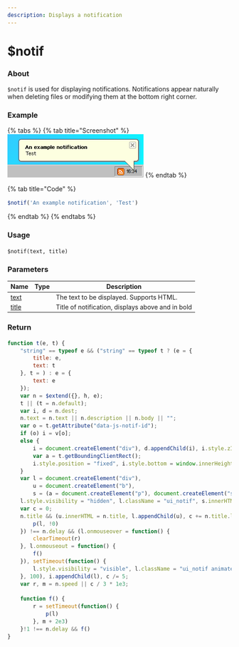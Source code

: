 ```yaml
---
description: Displays a notification
---
```


# $notif

### About

`$notif` is used for displaying notifications. Notifications appear naturally when deleting files or modifying them at the bottom right corner.

### Example

{% tabs %}
{% tab title="Screenshot" %}
![](../../.gitbook/assets/image.png)
{% endtab %}

{% tab title="Code" %}
```javascript
$notif('An example notification', 'Test')
```
{% endtab %}
{% endtabs %}

### Usage

`$notif(text, title)`

### Parameters

<table><thead><tr><th>Name</th><th data-type="select">Type</th><th>Description</th></tr></thead><tbody><tr><td><a href="params/text.md">text</a></td><td></td><td>The text to be displayed. Supports HTML.</td></tr><tr><td><a href="params/title.md">title</a></td><td></td><td>Title of notification, displays above and in bold</td></tr></tbody></table>

### Return

```javascript
function t(e, t) {
    "string" == typeof e && ("string" == typeof t ? (e = {
        title: e,
        text: t
    }, t = ) : e = {
        text: e
    });
    var n = $extend({}, h, e);
    t || (t = n.default);
    var i, d = n.dest;
    n.text = n.text || n.description || n.body || "";
    var o = t.getAttribute("data-js-notif-id");
    if (o) i = v[o];
    else {
        i = document.createElement("div"), d.appendChild(i), i.style.zIndex = 99999;
        var a = t.getBoundingClientRect();
        i.style.position = "fixed", i.style.bottom = window.innerHeight - ~~(a.top + a.height / 2) + "px", i.style.right = window.innerWidth - ~~(a.left + a.width / 2) + "px", t.setAttribute("data-js-notif-id", v.push(i) - 1)
    }
    var l = document.createElement("div"),
        u = document.createElement("b"),
        s = (a = document.createElement("p"), document.createElement("span"));
    l.style.visibility = "hidden", l.className = "ui_notif", s.innerHTML = "&times;";
    var c = 0;
    n.title && (u.innerHTML = n.title, l.appendChild(u), c += n.title.length), a.innerHTML = n.text, c += n.text.length, l.appendChild(a), l.appendChild(s), !(s.onclick = function() {
        p(l, !0)
    }) !== n.delay && (l.onmouseover = function() {
        clearTimeout(r)
    }, l.onmouseout = function() {
        f()
    }), setTimeout(function() {
        l.style.visibility = "visible", l.className = "ui_notif animated fadeIn"
    }, 100), i.appendChild(l), c /= 5;
    var r, m = n.speed || c / 3 * 1e3;

    function f() {
        r = setTimeout(function() {
            p(l)
        }, m + 2e3)
    }!1 !== n.delay && f()
}
```
